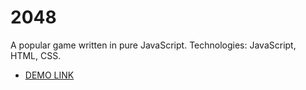 # 2048
  A popular game written in pure JavaScript.
  Technologies: JavaScript, HTML, CSS.

  - [DEMO LINK](https://nastia-sydorchuk.github.io/2048/)
